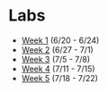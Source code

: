 # Labs

- [Week 1](labs/week1.md) (6/20 - 6/24)
- [Week 2](labs/week2.md) (6/27 - 7/1)
- [Week 3](labs/week3.md) (7/5 - 7/8)
- [Week 4](labs/week4.md) (7/11 - 7/15)
- [Week 5](labs/week5.md) (7/18 - 7/22)
